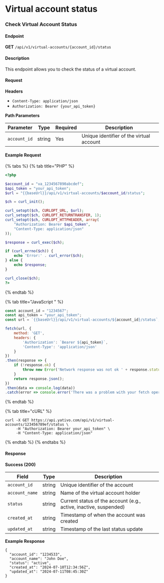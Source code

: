 # Virtual account status

### Check Virtual Account Status

#### Endpoint

**GET** `/api/v1/virtual-accounts/{account_id}/status`

#### Description

This endpoint allows you to check the status of a virtual account.

#### Request

**Headers**

* `Content-Type: application/json`
* `Authorization: Bearer {your_api_token}`

**Path Parameters**

| Parameter    | Type   | Required | Description                              |
| ------------ | ------ | -------- | ---------------------------------------- |
| `account_id` | string | Yes      | Unique identifier of the virtual account |

#### Example Request

{% tabs %}
{% tab title="PHP" %}
```php
<?php

$account_id = "va_1234567890abcdef";
$api_token = "your_api_token";
$url = "{{baseUrl}}/api/v1/virtual-accounts/$account_id/status";

$ch = curl_init();

curl_setopt($ch, CURLOPT_URL, $url);
curl_setopt($ch, CURLOPT_RETURNTRANSFER, 1);
curl_setopt($ch, CURLOPT_HTTPHEADER, array(
    "Authorization: Bearer $api_token",
    "Content-Type: application/json"
));

$response = curl_exec($ch);

if (curl_errno($ch)) {
    echo 'Error:' . curl_error($ch);
} else {
    echo $response;
}

curl_close($ch);
?>

```
{% endtab %}

{% tab title="JavaScript " %}
```javascript
const account_id = "1234567";
const api_token = "your_api_token";
const url = `{{baseUrl}}/api/v1/virtual-accounts/${account_id}/status`;

fetch(url, {
    method: 'GET',
    headers: {
        'Authorization': `Bearer ${api_token}`,
        'Content-Type': 'application/json'
    }
})
.then(response => {
    if (!response.ok) {
        throw new Error('Network response was not ok ' + response.statusText);
    }
    return response.json();
})
.then(data => console.log(data))
.catch(error => console.error('There was a problem with your fetch operation:', error));

```
{% endtab %}

{% tab title="cURL" %}
```markup
curl -X GET https://api.yativo.com/api/v1/virtual-accounts/123456789ef/status \
     -H "Authorization: Bearer your_api_token" \
     -H "Content-Type: application/json"

```
{% endtab %}
{% endtabs %}

#### Response

**Success (200)**

| Field          | Type   | Description                                                       |
| -------------- | ------ | ----------------------------------------------------------------- |
| `account_id`   | string | Unique identifier of the account                                  |
| `account_name` | string | Name of the virtual account holder                                |
| `status`       | string | Current status of the account (e.g., active, inactive, suspended) |
| `created_at`   | string | Timestamp of when the account was created                         |
| `updated_at`   | string | Timestamp of the last status update                               |

**Example Response**

```
{
  "account_id": "1234533",
  "account_name": "John Doe",
  "status": "active",
  "created_at": "2024-07-10T12:34:56Z",
  "updated_at": "2024-07-11T08:45:30Z"
}

```
